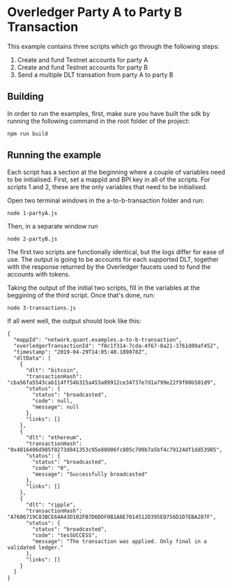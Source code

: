 # Overledger Party A to Party B Transaction

This example contains three scripts which go through the following steps:
1. Create and fund Testnet accounts for party A
2. Create and fund Testnet accounts for party B
3. Send a multiple DLT transation from party A to party B

## Building

In order to run the examples, first, make sure you have built the sdk by running the following command in the root folder of the project:

```
npm run build
```

## Running the example

Each script has a section at the beginning where a couple of variables need to be initialised. First, set a mappId and BPI key in all of the scripts. For scripts 1 and 2, these are the only variables that need to be initialised.

Open two terminal windows in the a-to-b-transaction folder and run:

```
node 1-partyA.js
```

Then, in a separate window run

```
node 2-partyB.js
```

The first two scripts are functionally identical, but the logs differ for ease of use. The output is going to be accounts for each supported DLT, together with the response returned by the Overledger faucets used to fund the accounts with tokens.

Taking the output of the initial two scripts, fill in the variables at the beggining of the third script. Once that's done, run:

```
node 3-transactions.js
```

If all went well, the output should look like this:

```
{
  "mappId": "network.quant.examples.a-to-b-transaction",
  "overledgerTransactionId": "f0c1f314-7cda-4f67-8a21-3761d09af452",
  "timestamp": "2019-04-29T14:05:40.189878Z",
  "dltData": [
    {
      "dlt": "bitcoin",
      "transactionHash": "cba56fa5543cab114ff54b315a453a89912ce34737e7d1a799e22f9f00b501d9",
      "status": {
        "status": "broadcasted",
        "code": null,
        "message": null
      },
      "links": []
    },
    {
      "dlt": "ethereum",
      "transactionHash": "0x4016406d985f0273d841353c95e88906fc805c700b7a5bf4c79124df1dd53985",
      "status": {
        "status": "broadcasted",
        "code": "0",
        "message": "Successfully broadcasted"
      },
      "links": []
    },
    {
      "dlt": "ripple",
      "transactionHash": "A7606719C83BCE64A43D102FB7D6DDF0B1A8E7014512D395E0756D1D7EBA287F",
      "status": {
        "status": "broadcasted",
        "code": "tesSUCCESS",
        "message": "The transaction was applied. Only final in a validated ledger."
      },
      "links": []
    }
  ]
}
```
